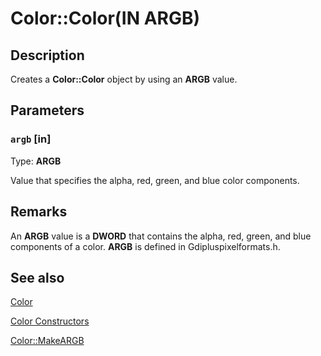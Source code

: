 # Color::Color(IN ARGB)

## Description

Creates a **Color::Color** object by using an
**ARGB** value.

## Parameters

### `argb` [in]

Type: **ARGB**

Value that specifies the alpha, red, green, and blue color components.

## Remarks

An
**ARGB** value is a **DWORD** that contains the alpha, red, green, and blue components of a color.
**ARGB** is defined in Gdipluspixelformats.h.

## See also

[Color](https://learn.microsoft.com/windows/desktop/api/gdipluscolor/nl-gdipluscolor-color)

[Color Constructors](https://learn.microsoft.com/previous-versions/ms536243(v=vs.85))

[Color::MakeARGB](https://learn.microsoft.com/windows/desktop/api/gdipluscolor/nf-gdipluscolor-color-makeargb)